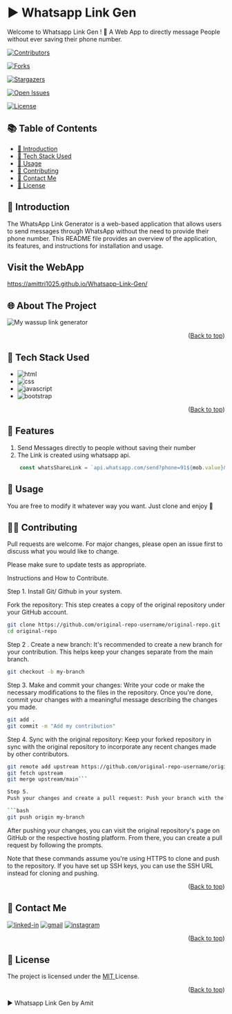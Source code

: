 # ▶ Whatsapp Link Gen

<div id="top"></div>
Welcome to Whatsapp Link Gen ! 🎉 A Web App to directly message People without ever saving their phone number.


[![Contributors](https://img.shields.io/github/contributors/mounika7204/Whatsapp-Link-Gen?style=for-the-badge)](https://github.com/mounika7204/Whatsapp-Link-Gen/graphs/contributors)

[![Forks](https://img.shields.io/github/forks/mounika7204/Whatsapp-Link-Gen?style=for-the-badge)](https://github.com/mounika7204/Whatsapp-Link-Gen/network/members)

[![Stargazers](https://img.shields.io/github/stars/mounika7204/Whatsapp-Link-Gen?style=for-the-badge)](https://github.com/mounika7204/Whatsapp-Link-Gen/stargazers)

[![Open Issues](https://img.shields.io/github/issues/mounika7204/Whatsapp-Link-Gen?style=for-the-badge)](https://github.com/mounika7204/Whatsapp-Link-Gen/issues)

[![License](https://img.shields.io/github/license/mounika7204/Whatsapp-Link-Gen?style=for-the-badge)](https://opensource.org/licenses/MIT)



## 📚 Table of Contents

- [👋 Introduction](#-introduction)
- [🧰 Tech Stack Used](#-tech-stack-used)
- [🚀 Usage](#-usage)
- [🤝 Contributing](#-contributing)
- [📱 Contact Me](#-contact-me)
- [📝 License](#-license)

## 👋 Introduction

The WhatsApp Link Generator is a web-based application that allows users to send messages through WhatsApp without the need to provide their phone number. This README file provides an overview of the application, its features, and instructions for installation and usage.



## Visit the WebApp
https://amittri1025.github.io/Whatsapp-Link-Gen/

## 🌐 About The Project

![My wassup link generator](./images/whatsappscreen.gif)
<p align="right">(<a href="#top">Back to top</a>)</p>

## 🧰 Tech Stack Used

- ![html](https://img.shields.io/badge/HTML5-E34F26?style=for-the-badge&logo=html5&logoColor=white)
- ![css](https://img.shields.io/badge/CSS3-1572B6?style=for-the-badge&logo=css3&logoColor=white)
- ![javascript](https://img.shields.io/badge/JavaScript-323330?style=for-the-badge&logo=javascript&logoColor=F7DF1E)
- ![bootstrap](https://img.shields.io/badge/Bootstrap-563D7C?style=for-the-badge&logo=bootstrap&logoColor=white)
<p align="right">(<a href="#top">Back to top</a>)</p>

## 🌟 Features 

1. Send Messages directly to people without saving their number
1. The Link is created using whatsapp api.

```javascript
    const whatsShareLink = `api.whatsapp.com/send?phone=91${mob.value}&text=${linkText}&lang=en`
```

## 🐺 Usage 
You are free to modify it whatever way you want. Just clone and enjoy 🚀

## 🤝🏼 Contributing 
Pull requests are welcome. For major changes, please open an issue first to discuss what you would like to change.

Please make sure to update tests as appropriate.

Instructions and How to Contribute.

Step 1. Install Git/ Github in your system.

Fork the repository: This step creates a copy of the original repository under your GitHub account.

```bash
git clone https://github.com/original-repo-username/original-repo.git
cd original-repo
```

Step 2 . Create a new branch: It's recommended to create a new branch for your contribution. This helps keep your changes separate from the main branch.

```bash
git checkout -b my-branch
```

Step 3. Make and commit your changes: Write your code or make the necessary modifications to the files in the repository. Once you're done, commit your changes with a meaningful message describing the changes you made.

```bash
git add .
git commit -m "Add my contribution"
```


Step 4. 
Sync with the original repository: Keep your forked repository in sync with the original repository to incorporate any recent changes made by other contributors.

```bash
git remote add upstream https://github.com/original-repo-username/original-repo.git
git fetch upstream
git merge upstream/main```

Step 5. 
Push your changes and create a pull request: Push your branch with the committed changes to your forked repository. Then, create a pull request to propose your changes to the original repository.

```bash
git push origin my-branch
```


After pushing your changes, you can visit the original repository's page on GitHub or the respective hosting platform. From there, you can create a pull request by following the prompts.

Note that these commands assume you're using HTTPS to clone and push to the repository. If you have set up SSH keys, you can use the SSH URL instead for cloning and pushing.
<p align="right">(<a href="#top">Back to top</a>)</p>

## 📱 Contact Me
[![linked-in](https://img.shields.io/badge/Linked_In-0077B5?style=for-the-badge&logo=LinkedIn&logoColor=white)](https://www.linkedin.com/in/tripathiamit10/)
[![gmail](https://img.shields.io/badge/Gmail-D14836?style=for-the-badge&logo=Gmail&logoColor=white)](mailto:https://github.com/amittri1025)
[![instagram](https://img.shields.io/badge/Instagram-E4405F?style=for-the-badge&logo=instagram&logoColor=white)](https://www.instagram.com/amitt.zz/)
<p align="right">(<a href="#top">Back to top</a>)</p>

## 📝 License

The project is licensed under the <a href = "https://choosealicense.com/licenses/mit/" > MIT </a> License.
<p align="right">(<a href="#top">Back to top</a>)</p>


▶ Whatsapp Link Gen by Amit 
